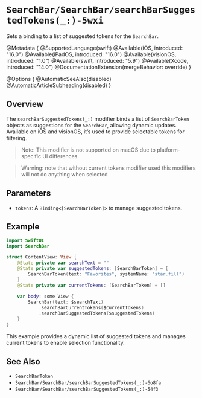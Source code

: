 # ``SearchBar/SearchBar/searchBarSuggestedTokens(_:)-5wxi``

Sets a binding to a list of suggested tokens for the `SearchBar`.

@Metadata {
    @SupportedLanguage(swift)
    @Available(iOS, introduced: "16.0")
    @Available(iPadOS, introduced: "16.0")
    @Available(visionOS, introduced: "1.0")
    @Available(swift, introduced: "5.9")
    @Available(Xcode, introduced: "14.0")
    @DocumentationExtension(mergeBehavior: override)
}

@Options {
    @AutomaticSeeAlso(disabled)
    @AutomaticArticleSubheading(disabled)
}

## Overview

The `searchBarSuggestedTokens(_:)` modifier binds a list of `SearchBarToken` objects as suggestions for the `SearchBar`, allowing dynamic updates. Available on iOS and visionOS, it’s used to provide selectable tokens for filtering.

> Note: This modifier is not supported on macOS due to platform-specific UI differences.

> Warning: note that without current tokens modifier used this modifiers will not do anything when selected

## Parameters

- `tokens`: A `Binding<[SearchBarToken]>` to manage suggested tokens.

## Example

```swift
import SwiftUI
import SearchBar

struct ContentView: View {
    @State private var searchText = ""
    @State private var suggestedTokens: [SearchBarToken] = [
        SearchBarToken(text: "Favorites", systemName: "star.fill")
    ]
    @State private var currentTokens: [SearchBarToken] = []
    
    var body: some View {
        SearchBar(text: $searchText)
            .searchBarCurrentTokens($currentTokens)
            .searchBarSuggestedTokens($suggestedTokens)
    }
}
```

This example provides a dynamic list of suggested tokens and manages current tokens to enable selection functionality.

## See Also

- ``SearchBarToken``
- ``SearchBar/SearchBar/searchBarSuggestedTokens(_:)-6o8fa``
- ``SearchBar/SearchBar/searchBarSuggestedTokens(_:)-54f3``
